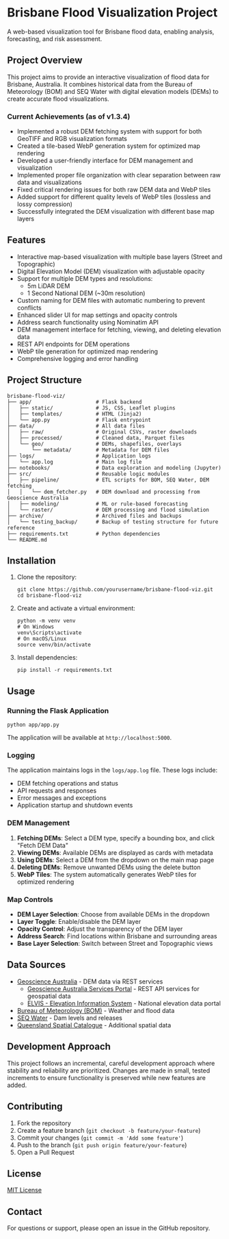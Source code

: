 # Brisbane Flood Visualization Project

A web-based visualization tool for Brisbane flood data, enabling analysis, forecasting, and risk assessment.

## Project Overview

This project aims to provide an interactive visualization of flood data for Brisbane, Australia. It combines historical data from the Bureau of Meteorology (BOM) and SEQ Water with digital elevation models (DEMs) to create accurate flood visualizations.

### Current Achievements (as of v1.3.4)

- Implemented a robust DEM fetching system with support for both GeoTIFF and RGB visualization formats
- Created a tile-based WebP generation system for optimized map rendering
- Developed a user-friendly interface for DEM management and visualization
- Implemented proper file organization with clear separation between raw data and visualizations
- Fixed critical rendering issues for both raw DEM data and WebP tiles
- Added support for different quality levels of WebP tiles (lossless and lossy compression)
- Successfully integrated the DEM visualization with different base map layers

## Features

- Interactive map-based visualization with multiple base layers (Street and Topographic)
- Digital Elevation Model (DEM) visualization with adjustable opacity
- Support for multiple DEM types and resolutions:
  - 5m LiDAR DEM
  - 1 Second National DEM (~30m resolution)
- Custom naming for DEM files with automatic numbering to prevent conflicts
- Enhanced slider UI for map settings and opacity controls
- Address search functionality using Nominatim API
- DEM management interface for fetching, viewing, and deleting elevation data
- REST API endpoints for DEM operations
- WebP tile generation for optimized map rendering
- Comprehensive logging and error handling

## Project Structure

```
brisbane-flood-viz/
├── app/                     # Flask backend
│   ├── static/              # JS, CSS, Leaflet plugins
│   ├── templates/           # HTML (Jinja2)
│   └── app.py               # Flask entrypoint
├── data/                    # All data files
│   ├── raw/                 # Original CSVs, raster downloads
│   ├── processed/           # Cleaned data, Parquet files
│   └── geo/                 # DEMs, shapefiles, overlays
│       └── metadata/        # Metadata for DEM files
├── logs/                    # Application logs
│   └── app.log              # Main log file
├── notebooks/               # Data exploration and modeling (Jupyter)
├── src/                     # Reusable logic modules
│   ├── pipeline/            # ETL scripts for BOM, SEQ Water, DEM fetching
│   │   └── dem_fetcher.py   # DEM download and processing from Geoscience Australia
│   ├── modeling/            # ML or rule-based forecasting
│   └── raster/              # DEM processing and flood simulation
├── archive/                 # Archived files and backups
│   └── testing_backup/      # Backup of testing structure for future reference
├── requirements.txt         # Python dependencies
└── README.md
```

## Installation

1. Clone the repository:
   ```
   git clone https://github.com/yourusername/brisbane-flood-viz.git
   cd brisbane-flood-viz
   ```

2. Create and activate a virtual environment:
   ```
   python -m venv venv
   # On Windows
   venv\Scripts\activate
   # On macOS/Linux
   source venv/bin/activate
   ```

3. Install dependencies:
   ```
   pip install -r requirements.txt
   ```

## Usage

### Running the Flask Application

```
python app/app.py
```

The application will be available at `http://localhost:5000`.

### Logging

The application maintains logs in the `logs/app.log` file. These logs include:
- DEM fetching operations and status
- API requests and responses
- Error messages and exceptions
- Application startup and shutdown events

### DEM Management

1. **Fetching DEMs**: Select a DEM type, specify a bounding box, and click "Fetch DEM Data"
2. **Viewing DEMs**: Available DEMs are displayed as cards with metadata
3. **Using DEMs**: Select a DEM from the dropdown on the main map page
4. **Deleting DEMs**: Remove unwanted DEMs using the delete button
5. **WebP Tiles**: The system automatically generates WebP tiles for optimized rendering

### Map Controls

- **DEM Layer Selection**: Choose from available DEMs in the dropdown
- **Layer Toggle**: Enable/disable the DEM layer
- **Opacity Control**: Adjust the transparency of the DEM layer
- **Address Search**: Find locations within Brisbane and surrounding areas
- **Base Layer Selection**: Switch between Street and Topographic views

## Data Sources

- [Geoscience Australia](https://www.ga.gov.au/) - DEM data via REST services
  - [Geoscience Australia Services Portal](https://services.ga.gov.au/) - REST API services for geospatial data
  - [ELVIS - Elevation Information System](https://elevation.fsdf.org.au/) - National elevation data portal
- [Bureau of Meteorology (BOM)](http://www.bom.gov.au/) - Weather and flood data
- [SEQ Water](https://www.seqwater.com.au/) - Dam levels and releases
- [Queensland Spatial Catalogue](https://qldspatial.information.qld.gov.au/) - Additional spatial data

## Development Approach

This project follows an incremental, careful development approach where stability and reliability are prioritized. Changes are made in small, tested increments to ensure functionality is preserved while new features are added.

## Contributing

1. Fork the repository
2. Create a feature branch (`git checkout -b feature/your-feature`)
3. Commit your changes (`git commit -m 'Add some feature'`)
4. Push to the branch (`git push origin feature/your-feature`)
5. Open a Pull Request

## License

[MIT License](LICENSE)

## Contact

For questions or support, please open an issue in the GitHub repository.
